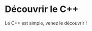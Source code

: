 # Découvrir le C++
Le C++ est simple, venez le découvrir !
<!--- **warning** Attention --->
<!-- **info** Info -->
